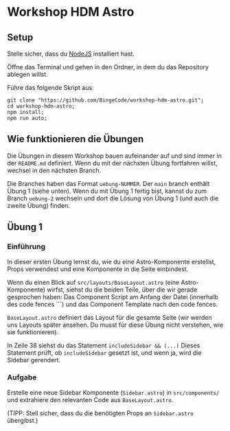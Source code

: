 # Workshop HDM Astro

## Setup

Stelle sicher, dass du [NodeJS](https://nodejs.org/en) installiert hast.

Öffne das Terminal und gehen in den Ordner, in dem du das Repository ablegen willst.

Führe das folgende Skript aus:

```
git clone "https://github.com/BingeCode/workshop-hdm-astro.git";
cd workshop-hdm-astro;
npm install;
npm run auto;
```

## Wie funktionieren die Übungen

Die Übungen in diesem Workshop bauen aufeinander auf und sind immer in der `README.md` definiert.
Wenn du mit der nächsten Übung fortfahren willst, wechsel in den nächsten Branch.

Die Branches haben das Format `uebung-NUMMER`.
Der `main` branch enthält Übung 1 (siehe unten).
Wenn du mit Übung 1 fertig bist, kannst du zum Branch `uebung-2` wechseln und dort die Lösung von Übung 1 (und auch die zweite Übung) finden.

## Übung 1

### Einführung

In dieser ersten Übung lernst du, wie du eine Astro-Komponente erstellst, Props verwendest und eine Komponente in die Seite einbindest.

Wenn du einen Blick auf `src/layouts/BaseLayout.astro` (eine Astro-Komponente) wirfst, siehst du die beiden Teile, über die wir gerade gesprochen haben: Das Component Script am Anfang der Datei (innerhalb des code fences ```) und das Component Template nach den code fences.

`BaseLayout.astro` definiert das Layout für die gesamte Seite (wir werden uns Layouts später ansehen. Du musst für diese Übung nicht verstehen, wie sie funktionieren).

In Zeile 38 siehst du das Statement `includeSidebar && (...)`
Dieses Statement prüft, ob `includeSidebar` gesetzt ist, und wenn ja, wird die Sidebar gerendert.

### Aufgabe

Erstelle eine neue Sidebar Komponente (`Sidebar.astro`) in `src/components/` und extrahiere den relevanten Code aus `BaseLayout.astro`.

(TIPP: Stell sicher, dass du die benötigten Props an `Sidebar.astro` übergibst.)
